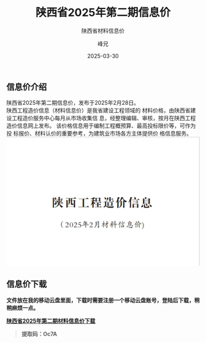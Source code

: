 ﻿---
layout:     post
title:      陕西省2025年第二期信息价
subtitle:   陕西省材料信息价
date:       2025-03-30
author:     峰兄
header-img: img/the-first.png
catalog: true
tags:
- 材料信息价
---
## 信息价介绍 ##
  陕西省2025年第二期信息价，发布于2025年2月28日。  
  陕西工程造价信息（材料信息价）是我省建设工程领域的
材料价格，由陕西省建设工程造价服务中心每月从市场收集信
息，经整理编辑、审核，按月在陕西工程造价信息网上发布。
该价格信息用于编制工程概预算、最高投标限价等，可作为投
标报价、材料认价的重要参考，为建筑业市场各方主体提供价
格信息服务。  
![**2025年第二期信息价**][1]

## 信息价下载 ##
**文件放在我的移动云盘里面，下载时需要注册一个移动云盘账号，登陆后下载，稍稍麻烦一点。**  

  
[**陕西省2025年第二期材料信息价下载**][2]  

> **提取码：Oc7A**




  [1]: /img-post/2025-02.png
  [2]: https://caiyun.139.com/m/i?105CpW4PvIPhW
